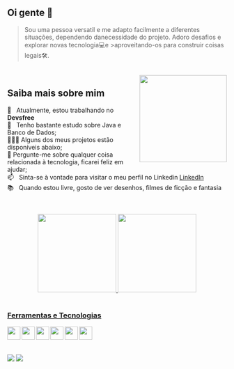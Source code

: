 ## Oi gente 👋


>Sou uma pessoa versatil e me adapto facilmente a diferentes situações, dependendo danecessidade do projeto. Adoro desafios e explorar novas tecnologia💻e >aproveitando-os para construir coisas legais🛠️.

<br>
<img src="https://user-images.githubusercontent.com/93448139/194719069-e75e6b43-2b31-4d9e-842e-18ace074d9ee.png" align="right" height="200em"/>

## Saiba mais sobre mim

🔭 &nbsp; Atualmente, estou trabalhando no **Devsfree**<br>
🌱 &nbsp; Tenho bastante estudo sobre Java e Banco de Dados;<br>
👨🏻‍💻 Alguns dos meus projetos estão disponíveis abaixo;<br>
💬 Pergunte-me sobre qualquer coisa relacionada à tecnologia, ficarei feliz em ajudar;<br>
📫 &nbsp; Sinta-se à vontade para visitar o meu perfil no Linkedin [LinkedIn](https://www.linkedin.com/in/paulo-manznao/)<br>
📚 &nbsp; Quando estou livre, gosto de ver desenhos, filmes de ficção e fantasia <br>
##
<br>
<div align="center">
  <a href="https://github.com/rafaballerini">
  <img height="180em" src="https://github-readme-stats.vercel.app/api?username=manzano-pje&show_icons=true&theme=dracula&include_all_commits=true&count_private=true"/>
  <img height="180em" src="https://github-readme-stats.vercel.app/api/top-langs/?username=manzano-pje&layout=compact&langs_count=7&theme=dracula"/>
</div>
<br>
  
### Ferramentas e Tecnologias

 <a href="#"><img src="https://github.com/manzano-pje/imagens/blob/master/monochrome_large.png  "  align="left" height="30em"/></a>
 <a href="#"><img src="https://cdn.jsdelivr.net/gh/devicons/devicon/icons/intellij/intellij-original.svg"  align="left" height="30em"/></a>
 <a href="#"> <img src="https://cdn.jsdelivr.net/gh/devicons/devicon/icons/jetbrains/jetbrains-original.svg"  align="left" height="30em"/></a>
 <a href="#"><img src="https://cdn.jsdelivr.net/gh/devicons/devicon/icons/java/java-original.svg"  align="left" height="30em" /></a>
 <a href="#"><img src="https://cdn.jsdelivr.net/gh/devicons/devicon/icons/mysql/mysql-plain.svg"  align="left" height="30em"/></a>
 <a href="#"><img src="https://cdn.jsdelivr.net/gh/devicons/devicon/icons/spring/spring-original.svg"  align="left" height="30em"/></a>      
<br>

##

 <a href=mailto:manzano.pje@gmail.com><img src="https://img.shields.io/badge/Gmail-D14836?style=for-the-badge&logo=gmail&logoColor=white"/></a>
 <a href="https://linkedin.com/in/paulo-manzano"><img src="https://img.shields.io/badge/LinkedIn-0077B5?style=for-the-badge&logo=linkedin&logoColor=white"/></a>


<!--
**manzano-pje/manzano-pje** is a ✨ _special_ ✨ repository because its `README.md` (this file) appears on your GitHub profile.


<img src="https://cdn.jsdelivr.net/gh/devicons/devicon/icons/bootstrap/bootstrap-original.svg" />
<img src="https://cdn.jsdelivr.net/gh/devicons/devicon/icons/chrome/chrome-original.svg" />
<img src="https://cdn.jsdelivr.net/gh/devicons/devicon/icons/css3/css3-original.svg" />
<img src="https://cdn.jsdelivr.net/gh/devicons/devicon/icons/firebase/firebase-plain.svg" />
<img src="https://cdn.jsdelivr.net/gh/devicons/devicon/icons/git/git-original.svg" />
<img src="https://cdn.jsdelivr.net/gh/devicons/devicon/icons/html5/html5-original.svg" />
<img src="https://cdn.jsdelivr.net/gh/devicons/devicon/icons/javascript/javascript-original.svg" />
<img src="https://cdn.jsdelivr.net/gh/devicons/devicon/icons/jetbrains/jetbrains-original.svg" />
<img src="https://cdn.jsdelivr.net/gh/devicons/devicon/icons/mysql/mysql-plain.svg" />
<img src="https://cdn.jsdelivr.net/gh/devicons/devicon/icons/postgresql/postgresql-original.svg" />
<img src="https://cdn.jsdelivr.net/gh/devicons/devicon/icons/visualstudio/visualstudio-plain.svg" />
                                                                      

badjes
 <a href="#"><img src="https://img.shields.io/badge/Medium-12100E?style=for-the-badge&logo=medium&logoColor=white"/></a>

          
          
          
          
Here are some ideas to get you started:

- 🔭 I’m currently working on ...
- 🌱 I’m currently learning ...
- 👯 I’m looking to collaborate on ...
- 🤔 I’m looking for help with ...
- 💬 Ask me about ...
- 📫 How to reach me: ...
- 😄 Pronouns: ...
- ⚡ Fun fact: ...
-->
